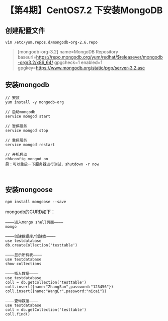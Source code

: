 # 【第4期】CentOS7.2 下安装MongoDB

## 创建配置文件
```
vim /etc/yum.repos.d/mongodb-org-2.6.repo
```
> [mongodb-org-3.2]
name=MongoDB Repository
baseurl=https://repo.mongodb.org/yum/redhat/$releasever/mongodb-org/3.2/x86_64/
gpgcheck=1
enabled=1
gpgkey=https://www.mongodb.org/static/pgp/server-3.2.asc
## 安装mongodb

```
// 安装
yum install -y mongodb-org

// 启动mongodb
service mongod start

// 暂停服务
service mongod stop

// 重启服务
service mongod restart

// 开机启动
chkconfig mongod on
另：可以重启一下服务器进行测试，shutdown -r now



```
## 安装mongoose
```
npm install mongoose --save
```
mongodb的CURD如下：
```
————进入mongo shell页面————
mongo

————创建数据库/创建表————
use testdatabase
db.createCollection('testtable')

————显示所有表————
use testdatabase
show collections

————插入数据————
use testdatabase
coll = db.getCollection('testtable')
coll.insert({name:"ZhangSan",password:"123456"})
coll.insert({name:"WangEr",password:"nicai"})

————查询数据————
use testdatabase
coll = db.getCollection('testtable')
coll.find()
```
